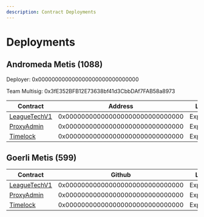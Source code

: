 ```yaml
---
description: Contract Deployments
---
```


# Deployments

## Andromeda Metis (1088)

Deployer: 0x000000000000000000000000000000

Team Multisig: 0x3fE352BFB12E73638bf41d3CbbDAf7FAB58a8973

<table><thead><tr><th>Contract</th><th width="368.3333333333333">Address</th><th>Link</th></tr></thead><tbody><tr><td><a href="smart-contracts/leaguetechv1.md">LeagueTechV1</a></td><td>0x000000000000000000000000000000</td><td>Explorer</td></tr><tr><td><a href="smart-contracts/proxyadmin.md">ProxyAdmin</a></td><td>0x000000000000000000000000000000</td><td>Explorer</td></tr><tr><td><a href="smart-contracts/timelock.md">Timelock</a></td><td>0x000000000000000000000000000000</td><td>Explorer</td></tr></tbody></table>

## Goerli Metis (599)

<table><thead><tr><th width="193.33333333333331">Contract</th><th width="369">Github</th><th>Link</th></tr></thead><tbody><tr><td><a href="smart-contracts/leaguetechv1.md">LeagueTechV1</a></td><td>0x000000000000000000000000000000</td><td>Explorer</td></tr><tr><td><a href="smart-contracts/proxyadmin.md">ProxyAdmin</a></td><td>0x000000000000000000000000000000</td><td>Explorer</td></tr><tr><td><a href="smart-contracts/timelock.md">Timelock</a></td><td>0x000000000000000000000000000000</td><td>Explorer</td></tr></tbody></table>
